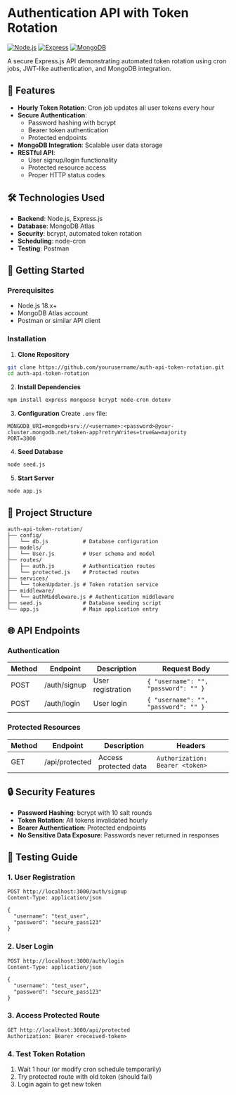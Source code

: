 # Authentication API with Token Rotation

[![Node.js](https://img.shields.io/badge/Node.js-18.x-green)](https://nodejs.org/)
[![Express](https://img.shields.io/badge/Express-4.x-blue)](https://expressjs.com/)
[![MongoDB](https://img.shields.io/badge/MongoDB-Atlas-brightgreen)](https://www.mongodb.com/atlas)

A secure Express.js API demonstrating automated token rotation using cron jobs, JWT-like authentication, and MongoDB integration.

## 📌 Features

- **Hourly Token Rotation**: Cron job updates all user tokens every hour
- **Secure Authentication**:
  - Password hashing with bcrypt
  - Bearer token authentication
  - Protected endpoints
- **MongoDB Integration**: Scalable user data storage
- **RESTful API**:
  - User signup/login functionality
  - Protected resource access
  - Proper HTTP status codes

## 🛠 Technologies Used

- **Backend**: Node.js, Express.js
- **Database**: MongoDB Atlas
- **Security**: bcrypt, automated token rotation
- **Scheduling**: node-cron
- **Testing**: Postman

## 🚀 Getting Started

### Prerequisites

- Node.js 18.x+
- MongoDB Atlas account
- Postman or similar API client

### Installation

1. **Clone Repository**

```bash
git clone https://github.com/yourusername/auth-api-token-rotation.git
cd auth-api-token-rotation
```

2. **Install Dependencies**

```bash
npm install express mongoose bcrypt node-cron dotenv
```

3. **Configuration**
   Create `.env` file:

```env
MONGODB_URI=mongodb+srv://<username>:<password>@your-cluster.mongodb.net/token-app?retryWrites=true&w=majority
PORT=3000
```

4. **Seed Database**

```bash
node seed.js
```

5. **Start Server**

```bash
node app.js
```

## 📂 Project Structure

```
auth-api-token-rotation/
├── config/
│   └── db.js           # Database configuration
├── models/
│   └── User.js         # User schema and model
├── routes/
│   ├── auth.js         # Authentication routes
│   └── protected.js    # Protected routes
├── services/
│   └── tokenUpdater.js # Token rotation service
├── middleware/
│   └── authMiddleware.js # Authentication middleware
├── seed.js             # Database seeding script
└── app.js              # Main application entry
```

## 🌐 API Endpoints

### Authentication

| Method | Endpoint     | Description       | Request Body                         |
| ------ | ------------ | ----------------- | ------------------------------------ |
| POST   | /auth/signup | User registration | `{ "username": "", "password": "" }` |
| POST   | /auth/login  | User login        | `{ "username": "", "password": "" }` |

### Protected Resources

| Method | Endpoint       | Description           | Headers                         |
| ------ | -------------- | --------------------- | ------------------------------- |
| GET    | /api/protected | Access protected data | `Authorization: Bearer <token>` |

## 🔒 Security Features

- **Password Hashing**: bcrypt with 10 salt rounds
- **Token Rotation**: All tokens invalidated hourly
- **Bearer Authentication**: Protected endpoints
- **No Sensitive Data Exposure**: Passwords never returned in responses

## 🧪 Testing Guide

### 1. User Registration

```http
POST http://localhost:3000/auth/signup
Content-Type: application/json

{
  "username": "test_user",
  "password": "secure_pass123"
}
```

### 2. User Login

```http
POST http://localhost:3000/auth/login
Content-Type: application/json

{
  "username": "test_user",
  "password": "secure_pass123"
}
```

### 3. Access Protected Route

```http
GET http://localhost:3000/api/protected
Authorization: Bearer <received-token>
```

### 4. Test Token Rotation

1. Wait 1 hour (or modify cron schedule temporarily)
2. Try protected route with old token (should fail)
3. Login again to get new token
